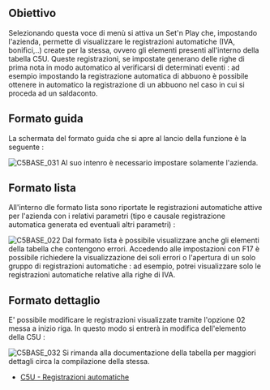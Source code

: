 ## Obiettivo
Selezionando questa voce di menù si attiva un Set'n Play che, impostando l'azienda, permette di visualizzare le registrazioni automatiche (IVA, bonifici,..) create per la stessa, ovvero gli elementi presenti all'interno della tabella C5U. Queste registrazioni, se impostate generano delle righe di prima nota in modo automatico al verificarsi di determinati eventi :  ad esempio impostando la registrazione automatica di abbuono è possibile ottenere in automatico la registrazione di un abbuono nel caso in cui si proceda ad un saldaconto.

## Formato guida
La schermata del formato guida che si apre al lancio della funzione è la seguente : 

![C5BASE_031](http://localhost:3000/immagini/MBDOC_OGG-P_C5NOWA0/C5BASE_031.png)
Al suo intenro è necessario impostare solamente l'azienda.

## Formato lista
All'interno dle formato lista sono riportate le registrazioni automatiche attive per l'azienda con i relativi parametri (tipo e causale registrazione automatica generata ed eventuali altri parametri) : 

![C5BASE_022](http://localhost:3000/immagini/MBDOC_OGG-P_C5NOWA0/C5BASE_022.png)
Dal formato lista è possibile visualizzare anche gli elementi della tabella che contengono errori.
Accedendo alle impostazioni con F17 è possibile richiedere la visualizzazione dei soli errori o l'apertura di un solo gruppo di registrazioni automatiche :  ad esempio, potrei visualizzare solo le registrazioni automatiche relative alla righe di IVA.

## Formato dettaglio
E' possibile modificare le registrazioni visualizzate tramite l'opzione 02 messa a inizio riga. In questo modo si entrerà in modifica dell'elemento della C5U : 

![C5BASE_032](http://localhost:3000/immagini/MBDOC_OGG-P_C5NOWA0/C5BASE_032.png)
Si rimanda alla documentazione della tabella per maggiori dettagli circa la compilazione della stessa.

- [C5U - Registrazioni automatiche](Sorgenti/OG/TA/C5U)
